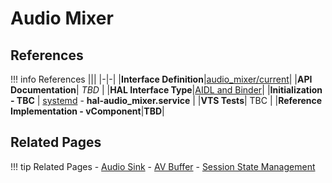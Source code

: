 # Audio Mixer

## References

!!! info References
    |||
    |-|-|
    |**Interface Definition**|[audio_mixer/current](https://github.com/rdkcentral/rdk-halif-aidl/tree/main/audiomixer/current)|
    |**API Documentation**| *TBD* |
    |**HAL Interface Type**|[AIDL and Binder](../../../introduction/aidl_and_binder.md)|
    |**Initialization - TBC** | [systemd](../../../vsi/systemd/current/intro.md) - **hal-audio_mixer.service** |
    |**VTS Tests**| TBC |
    |**Reference Implementation - vComponent**|**TBD**|

## Related Pages

!!! tip Related Pages
    - [Audio Sink](../../audio_sink/current/audio_sink.md)
    - [AV Buffer](../../av_buffer/current/av_buffer.md)
    - [Session State Management](../../key_concepts/hal/hal_session_state_management.md)
